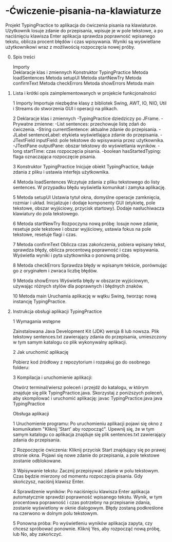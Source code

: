 # -Ćwiczenie-pisania-na-klawiaturze

Projekt TypingPractice to aplikacja do ćwiczenia pisania na klawiaturze. Użytkownik losuje zdanie do przepisania, wpisuje je w pole tekstowe, a po naciśnięciu klawisza Enter aplikacja sprawdza poprawność wpisanego tekstu, oblicza procent błędów i czas wpisywania. Wyniki są wyświetlane użytkownikowi wraz z możliwością rozpoczęcia nowej próby.

0. Spis treści

    Importy  
    Deklaracje klas i zmiennych
    Konstruktor TypingPractice
    Metoda loadSentences
    Metoda setupUI
    Metoda startNewTry
    Metoda confirmText
    Metoda checkErrors
    Metoda showErrors
    Metoda main

1. Lista i krótki opis zaimplementowanych w projekcie funkcjonalności

    1 Importy
        Importuje niezbędne klasy z bibliotek Swing, AWT, IO, NIO, Util i Streams do stworzenia GUI i operacji na plikach.

    2  Deklaracje klas i zmiennych
        -TypingPractice dziedziczy po JFrame.
        -Prywatne zmienne:
            -List<String> sentences: przechowuje listę zdań do ćwiczenia.
            -String currentSentence: aktualne zdanie do przepisania.
            -JLabel sentenceLabel: etykieta wyświetlająca zdanie do przepisania.
            -JTextField inputField: pole tekstowe do wpisywania przez użytkownika.
            -JTextPane outputPane: obszar tekstowy do wyświetlania wyników.
            -long startTime: czas rozpoczęcia pisania.
            -boolean hasStartedTyping: flaga oznaczająca rozpoczęcie pisania.

    3  Konstruktor TypingPractice
        Inicjuje obiekt TypingPractice, ładuje zdania z pliku i ustawia interfejs użytkownika.

    4  Metoda loadSentences
        Wczytuje zdania z pliku tekstowego do listy sentences. W przypadku błędu wyświetla komunikat i zamyka aplikację.

    5  Metoda setupUI
        Ustawia tytuł okna, domyślne operacje zamknięcia, rozmiar i układ.
        Inicjalizuje i dodaje komponenty GUI (etykietę, pole tekstowe, obszar wyjściowy, przycisk startowy).
        Dodaje nasłuchiwacza klawiatury do pola tekstowego.

    6  Metoda startNewTry
        Rozpoczyna nową próbę: losuje nowe zdanie, resetuje pole tekstowe i obszar wyjściowy, ustawia fokus na pole tekstowe, resetuje flagi i czas.

    7  Metoda confirmText
        Oblicza czas zakończenia, pobiera wpisany tekst, sprawdza błędy, oblicza procentową poprawność i czas wpisywania.
        Wyświetla wyniki i pyta użytkownika o ponowną próbę.

    8  Metoda checkErrors
        Sprawdza błędy w wpisanym tekście, porównując go z oryginałem i zwraca liczbę błędów.

    9  Metoda showErrors
        Wyświetla błędy w obszarze wyjściowym, używając różnych stylów dla poprawnych i błędnych znaków.

    10  Metoda main
        Uruchamia aplikację w wątku Swing, tworząc nową instancję TypingPractice.




1. Instrukcja obsługi aplikacji TypingPractice

   1 Wymagania wstępne

      Zainstalowana Java Development Kit (JDK) wersja 8 lub nowsza.
      Plik tekstowy sentences.txt zawierający zdania do przepisania, umieszczony w tym samym katalogu co plik wykonywalny aplikacji.

      2 Jak uruchomić aplikację

      Pobierz kod źródłowy z repozytorium i rozpakuj go do osobnego folderu:
   
      3 Kompilacja i uruchomienie aplikacji:

      Otwórz terminal/wiersz poleceń i przejdź do katalogu, w którym znajduje się plik TypingPractice.java.
      Skorzystaj z poniższych poleceń, aby skompilować i uruchomić aplikację:
          javac TypingPractice.java
          java TypingPractice
   
   Obsługa aplikacji

     1 Uruchomienie programu:
          Po uruchomieniu aplikacji pojawi się okno z komunikatem "Kliknij 'Start' aby rozpocząć".
          Upewnij się, że w tym samym katalogu co aplikacja znajduje się plik sentences.txt zawierający zdania do przepisania.

     2 Rozpoczęcie ćwiczenia:
          Kliknij przycisk Start znajdujący się po prawej stronie okna.
          Pojawi się nowe zdanie do przepisania, a pole tekstowe zostanie odblokowane.

     3 Wpisywanie tekstu:
          Zacznij przepisywać zdanie w polu tekstowym. Czas będzie mierzony od momentu rozpoczęcia pisania.
          Gdy skończysz, naciśnij klawisz Enter.

     4 Sprawdzenie wyników:
          Po naciśnięciu klawisza Enter aplikacja automatycznie sprawdzi poprawność wpisanego tekstu.
          Wynik, w tym procentowa poprawność i czas potrzebny na przepisanie zdania, zostanie wyświetlony w oknie dialogowym.
          Błędy zostaną podkreślone na czerwono w dolnym polu tekstowym.

     5 Ponowna próba:
        Po wyświetleniu wyników aplikacja zapyta, czy chcesz spróbować ponownie. Kliknij Yes, aby rozpocząć nową próbę, lub No, aby zakończyć.
